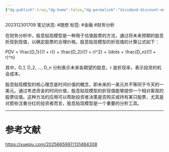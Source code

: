 ```yaml
---
{"dg-publish":true,"dg-home":false,"dg-permalink":"dividend-discount-model","permalink":"/dividend-discount-model/","dgPassFrontmatter":true}
---
```


202312301709
笔记状态: #随想 
标签: #金融 #财务分析

在财务分析中，股息贴现模型是一种用于估值股票的方法，通过将未来预期的股息折现到现值，以确定股票的合理价格。股息贴现模型的折现值的计算公式如下：

PDV = \frac{D_1}{(1 + r)} + \frac{D_2}{(1 + r)^2} + \ldots + \frac{D_n}{(1 + r)^n}

其中，D_1, D_2, ..., D_n​ 分别表示未来各期望的股息，r 是折现率，表示投资的机会成本。

股息贴现模型的核心理念是时间价值的概念，即未来的一美元并不等同于今天的一美元。通过考虑资金的时间价值，股息贴现模型的折现值能够提供一个相对客观的股票估值。这种方法的应用可以帮助投资者决策是否购买或持有某只股票，尤其是对那些注重分红的投资者而言，股息贴现模型是一个重要的分析工具。

---
# 参考文献

https://xueqiu.com/2025665997/131484308

